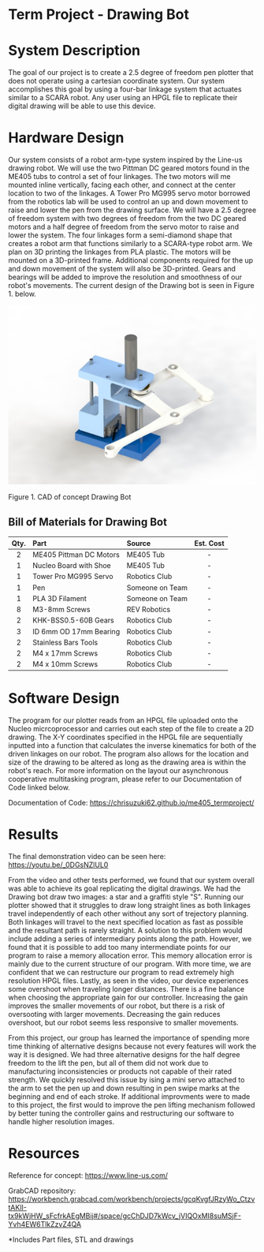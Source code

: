 # Term Project - Drawing Bot

# System Description

The goal of our project is to create a 2.5 degree of freedom pen plotter that does not operate using a cartesian coordinate system. Our system accomplishes this goal by using a four-bar linkage system that actuates similar to a SCARA robot. Any user using an HPGL file to replicate their digital drawing will be able to use this device.


# Hardware Design

Our system consists of a robot arm-type system inspired by the Line-us drawing robot. We will use the two Pittman DC geared motors found in the ME405 tubs to control a set of four linkages. The two motors will me mounted inline vertically, facing each other, and connect at the center location to two of the linkages. A Tower Pro MG995 servo motor borrowed from the robotics lab will be used to control an up and down movement to raise and lower the pen from the drawing surface. We will have a 2.5 degree of freedom system with two degrees of freedom from the two DC geared motors and a half degree of freedom from the servo motor to raise and lower the system. The four linkages form a semi-diamond shape that creates a robot arm that functions similarly to a SCARA-type robot arm. We plan on 3D printing the linkages from PLA plastic. The motors will be mounted on a 3D-printed frame. Additional components required for the up and down movement of the system will also be 3D-printed. Gears and bearings will be added to improve the resolution and smoothness of our robot's movements. The current design of the Drawing bot is seen in Figure 1. below.


![test](CAD.JPG)

Figure 1. CAD of concept Drawing Bot

## Bill of Materials for Drawing Bot

| Qty. | Part                    | Source                | Est. Cost |
|:----:|:----------------------  |:----------------------|:---------:|
|  2   | ME405 Pittman DC Motors | ME405 Tub             |     -     |
|  1   | Nucleo Board with Shoe  | ME405 Tub             |     -     |
|  1   | Tower Pro MG995 Servo   | Robotics Club         |     -     |
|  1   | Pen                     | Someone on Team       |     -     |
|  1   | PLA 3D Filament         | Someone on Team       |     -     |
|  8   | M3-8mm Screws           | REV Robotics          |     -     |
|  2   | KHK-BSS0.5-60B Gears    | Robotics Club         |     -     |
|  3   | ID 6mm OD 17mm Bearing  | Robotics Club         |     -     |
|  2   | Stainless Bars Tools    | Robotics Club         |     -     |
|  2   | M4 x 17mm Screws        | Robotics Club         |     -     |
|  2   | M4 x 10mm Screws        | Robotics Club         |     -     |

# Software Design

The program for our plotter reads from an HPGL file uploaded onto the Nucleo micrcoprocessor and carries out each step of the file to create a 2D drawing. The X-Y coordinates specified in the HPGL file are sequentially inputted into a function that calculates the inverse kinematics for both of the driven linkages on our robot. The program also allows for the location and size of the drawing to be altered as long as the drawing area is within the robot's reach. For more information on the layout our asynchronous cooperative multitasking program, please refer to our Documentation of Code linked below.

Documentation of Code: https://chrisuzuki62.github.io/me405_termproject/

# Results

The final demonstration video can be seen here: https://youtu.be/_0DGsNZlUL0

From the video and other tests performed, we found that our system overall was able to achieve its goal replicating the digital drawings. We had the Drawing bot draw two images: a star and a graffiti style "S". Running our plotter showed that it struggles to draw long straight lines as both linkages travel independently of each other without any sort of trejectory planning. Both linkages will travel to the next specified location as fast as possible and the resultant path is rarely straight.  A solution to this problem would include adding a series of intermediary points along the path. However, we found that it is possible to add too many intermendiate points for our program to raise a memory allocation error. This memory allocation error is mainly due to the current structure of our program. With more time, we are confident that we can restructure our program to read extremely high resolution HPGL files. Lastly, as seen in the video, our device experiences some overshoot when traveling longer distances. There is a fine balance when choosing the appropriate gain for our controller. Increasing the gain improves the smaller movements of our robot, but there is a risk of oversooting with larger movements. Decreasing the gain reduces overshoot, but our robot seems less responsive to smaller movements.

From this project, our group has learned the importance of spending more time thinking of alternative designs because not every features will work the way it is designed. We had three alternative designs for the half degree freedom to the lift the pen, but all of them did not work due to manufacturing inconsistencies or products not capable of their rated strength. We quickly resolved this issue by ising a mini servo attached to the arm to set the pen up and down resulting in pen swipe marks at the beginning and end of each stroke. If additional improvments were to made to this project, the first would to improve the pen lifting mechanism followed by better tuning the controller gains and restructuring our software to handle higher resolution images.

# Resources
Reference for concept: https://www.line-us.com/

GrabCAD repository: https://workbench.grabcad.com/workbench/projects/gcqKvgfJRzyWo_CtzvtAKlI-tx9kWjHW_sFcfrkAEgMBij#/space/gcChDJD7kWcv_jVIQOxMI8suMSjF-Yvh4EW6TlkZzvZ4QA

*Includes Part files, STL and drawings
